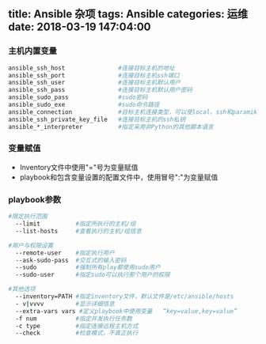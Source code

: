 title: Ansible 杂项
tags: Ansible
categories: 运维
date: 2018-03-19 147:04:00
---
### 主机内置变量
```bash
ansible_ssh_host               #连接目标主机的地址
ansible_ssh_port               #连接目标主机ssh端口
ansible_ssh_user               #连接目标主机默认用户
ansible_ssh_pass               #连接目标主机默认用户密码
ansible_sudo_pass              #sudo密码
ansible_sudo_exe               #sudo命令路径
ansible_connection             #目标主机连接类型，可以使local、ssh和paramiko
ansible_ssh_private_key_file   #连接目标主机的ssh私钥
ansible_*_interpreter          #指定采用非Python的其他脚本语言
```
### 变量赋值
* Inventory文件中使用"="号为变量赋值
* playbook和包含变量设置的配置文件中，使用冒号":"为变量赋值

### playbook参数
```bash
#限定执行范围
  --limit          #指定所执行的主机/组
  --list-hosts     #查看执行的主机/组信息

#用户与权限设置
  --remote-user    #指定执行用户
  --ask-sudo-pass  #交互式的输入密码
  --sudo           #强制所有play都使用sudo用户
  --sudo-user      #指定sudo可以执行那个用户的权限

#其他选项
  --inventory=PATH #指定inventory文件，默认文件是/etc/ansible/hosts
  - v|vvvv         #显示详细信息
  --extra-vars vars #定义playbook中使用变量   “key=value,key=value”
  -f num           #指定并发执行任务数
  -c type          #指定连接远程主机方式
  --check          #检查模式，不真正执行 
```
